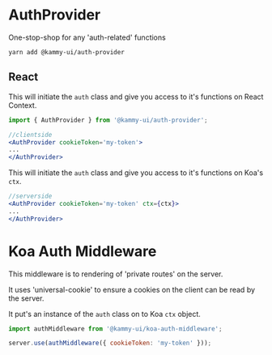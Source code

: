# AuthProvider

One-stop-shop for any 'auth-related' functions

`yarn add @kammy-ui/auth-provider`

## React <AuthProvider>

This will initiate the `auth` class and give you access to it's functions on React Context. 

```jsx
import { AuthProvider } from '@kammy-ui/auth-provider';

//clientside
<AuthProvider cookieToken='my-token'>
...
</AuthProvider>
```

This will initiate the `auth` class and give you access to it's functions on Koa's `ctx`. 

```jsx
//serverside
<AuthProvider cookieToken='my-token' ctx={ctx}>
...
</AuthProvider>

```

# Koa Auth Middleware

This middleware is to rendering of 'private routes' on the server.

It uses 'universal-cookie' to ensure a cookies on the client can be read by the server.

It put's an instance of the `auth` class on to Koa `ctx` object.  

```jsx
import authMiddleware from '@kammy-ui/koa-auth-middleware';

server.use(authMiddleware({ cookieToken: 'my-token' }));

```
